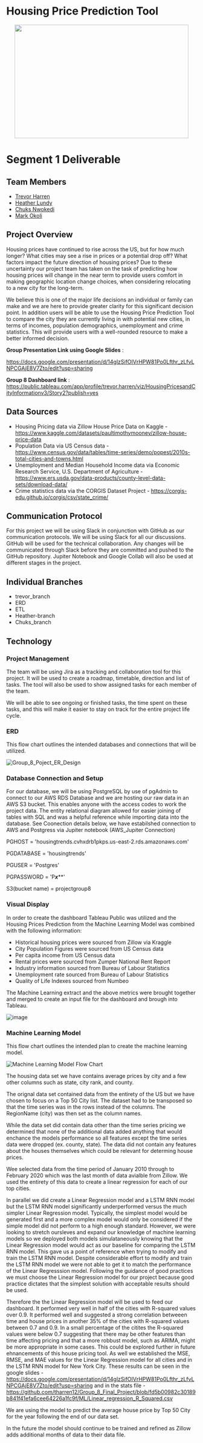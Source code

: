 # Housing Price Prediction Tool

<p align="center">
  <img width="460" height="300" src="https://user-images.githubusercontent.com/92001105/159185004-07517832-7a16-438e-873c-4a9593e21272.png">
</p>

# Segment 1 Deliverable

## Team Members

* [Trevor Harren](https://github.com/tharren12)
* [Heather Lundy](https://github.com/hal1277)
* [Chuks Nwokedi](https://github.com/Chuks-SN)
* [Mark Okoli](https://github.com/MasterMark2021)

## Project Overview

Housing prices have continued to rise across the US, but for how much longer? What cities may see a rise in prices or a potential drop off? What factors impact the future direction of housing prices? Due to these uncertainty our project team has taken on the task of predicting how housing prices will change in the near term to provide users comfort in making geographic location change choices, when considering relocating to a new city for the long-term.

We believe this is one of the major life decisions an individual or family can make and we are here to provide greater clarity for this significant decision point. In addition users will be able to use the Housing Price Prediction Tool to compare the city they are currently living in with potential new cities, in terms of incomes, population demographics, unemployment and crime statistics. This will provide users with a well-rounded resource to make a better informed decision.

**Group Presentation Link using Google Slides** :

https://docs.google.com/presentation/d/14glzSifOIVrHPW81Po0Lfthr_zLfvLNPCGAjE8V7Zto/edit?usp=sharing

**Group 8 Dashboard link** : https://public.tableau.com/app/profile/trevor.harren/viz/HousingPricesandCityInformationv3/Story2?publish=yes

## Data Sources 

* Housing Pricing data via Zillow House Price Data on Kaggle - https://www.kaggle.com/datasets/paultimothymooney/zillow-house-price-data
* Population Data via US Census data - https://www.census.gov/data/tables/time-series/demo/popest/2010s-total-cities-and-towns.html
* Unemployment and Median Household Income data via Economic Research Service, U.S. Department of Agriculture - https://www.ers.usda.gov/data-products/county-level-data-sets/download-data/
* Crime statistics data via the CORGIS Dataset Project - https://corgis-edu.github.io/corgis/csv/state_crime/

## Communication Protocol
For this project we will be using Slack in conjunction with GitHub as our communication protocols. We will be using Slack for all our discussions. GitHub will be used for the technical collaboration. Any changes will be communicated through Slack before they are committed and pushed to the GitHub repository. Jupiter Notebook and Google Collab will also be used at different stages in the project. 

## Individual Branches

* trevor_branch
* ERD
* ETL
* Heather-branch
* Chuks_branch

## Technology

### Project Management 
The team will be using Jira as a tracking and collaboration tool for this project. It will be used to create a roadmap, timetable, direction and list of tasks. The tool will also be used to show assigned tasks for each member of the team.

We will be able to see ongoing or finished tasks, the time spent on these tasks, and this will make it easier to stay on track for the entire project life cycle.

### ERD

This flow chart outlines the intended databases and connections that will be utilized.

![Group_8_Poject_ER_Design](https://user-images.githubusercontent.com/92001105/159188875-b8dc6516-4a71-48b5-94a7-346540be346c.png)

### Database Connection and Setup
For our database, we will be using PostgreSQL by use of pgAdmin to connect to our AWS RDS Database and we are hosting our raw data in an AWS S3 bucket. This enables anyone with the access codes to work the project data. The entity relational diagram allowed for easier joining of tables with SQL and was a helpful reference while importing data into the database.  See Coonection details below, we have estabilshed connection to AWS and Postgress via Jupiter notebook (AWS_Jupiter Connection)

PGHOST = 'housingtrends.cvhxdrb1pkps.us-east-2.rds.amazonaws.com'

PGDATABASE = 'housingtrends'

PGUSER = 'Postgres'

PGPASSWORD = 'P***x*****'

S3(bucket name) = projectgroup8

### Visual Display

In order to create the dashboard Tableau Public was utilized and the Housing Prices Prediction from the Machine Learning Model was combined with the following information:

- Historical housing prices were sourced from Zillow via Kraggle
- City Population Figures were sourced from US Census data
- Per capita income from US Census data
- Rental prices were sourced from Zumper National Rent Report
- Industry information sourced from Bureau of Labour Statistics
- Unemployment rate sourced from Bureau of Labour Statistics
- Quality of Life Indexes sourced from Numbeo

The Machine Learning extract and the above metrics were brought together and merged to create an input file for the dashboard and brough into Tableau.

![image](https://user-images.githubusercontent.com/92001105/162591484-67264284-9b6e-4a2c-be15-6f9aa33d7e29.png)

### Machine Learning Model

This flow chart outlines the intended plan to create the machine learning model.  

![Machine Learning Model Flow Chart](https://github.com/tharren12/Group_8_Final_Project/blob/500ded078ba0439e23801722cb7707570c39123b/ML_flow_chart.png)

The housing data set we have contains average prices by city and a few other columns such as state, city rank, and county.

The orignal data set contained data from the entirety of the US but we have chosen to focus on a Top 50 City list.  The dataset had to be transposed so that the time series was in the rows instead of the columns.  The RegionName (city) was then set as the column names.  

While the data set did contain data other than the time series pricing we determined that none of the additional data added anything that would enchance the models performance so all features except the time series data were dropped (ex. county, state).  The data did not contain any features about the houses themselves which could be relevant for determing house prices.  

Wee selected data from the time period of January 2010 through to February 2020 which was the last month of data avialble from Zillow.  We used the entirety of this data to create a linear regression for each of our top cities.  

In parallel we did create a Linear Regression model and a LSTM RNN model but the LSTM RNN model significantly underperformed versus the much simpler Linear Regression model.  Typically, the simplest model would be generated first and a more complex model would only be considered if the simple model did not perform to a high enough standard.  However, we were looking to stretch oursleves and expand our knowledge of machine learning models so we deployed both models simulataneously knowing that the Linear Regression model would act as our baseline for comparing the LSTM RNN model.  This gave us a point of reference when trying to modify and train the LSTM RNN model.  Despite considerable effort to modify and train the LSTM RNN model we were not able to get it to match the performance of the Linear Regresssion model.  Following the guidance of good practices we must choose the Linear Regression model for our project because good practice dictates that the simplest solution with acceptable results should be used.

Therefore the the Linear Regression model will be used to feed our dashboard.  It performed very well in half of the cities with R-squared values over 0.9.  It performed well and suggested a strong correlation betweeen time and house prices in another 35% of the cities with R-squared values between 0.7 and 0.9.  In a small percentage of the citites the R-squared values were below 0.7 suggesting that there may be other features than time affecting pricing and that a more robbust model, such as ARIMA, might be more appropriate in some cases. This could be explored further in future ehnancements of this house pricing tool.  As well we established the MSE, RMSE, and MAE values for the Linear Regression model for all cities and in the LSTM RNN model for New York City.  These results can be seen in the google slides - https://docs.google.com/presentation/d/14glzSifOIVrHPW81Po0Lfthr_zLfvLNPCGAjE8V7Zto/edit?usp=sharing and in the stats file - https://github.com/tharren12/Group_8_Final_Project/blob/fd5b00982c30189b841f41efa6cee64226a1fc9f/ML/Linear_regression_R_Squared.csv

We are using the model to predict the average house price by Top 50 City for the year following the end of our data set.  

In the future the model should continue to be trained and refined as Zillow adds additional months of data to their data file.  




